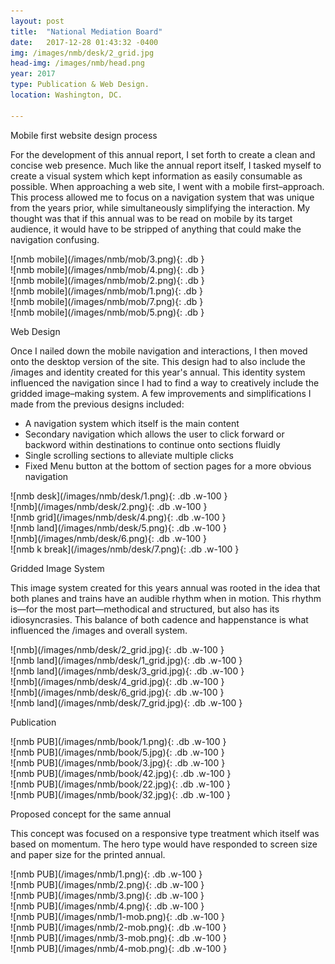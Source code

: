 ```yaml
---
layout: post
title:  "National Mediation Board"
date:   2017-12-28 01:43:32 -0400
img: /images/nmb/desk/2_grid.jpg
head-img: /images/nmb/head.png
year: 2017
type: Publication & Web Design.   
location: Washington, DC.

---
```


 <p class="alcove f4 f3-ns"> Mobile first website design process</p>

For the development of this annual report, I set forth to create a clean and concise web presence. Much like the annual report itself, I tasked myself to create a visual system which kept information as easily consumable as possible. When approaching a web site, I went with a mobile first–approach. This process allowed me to focus on a navigation system that was unique from the years prior, while simultaneously simplifying the interaction. My thought was that if this annual was to be read on mobile by its target audience, it would have to be stripped of anything that could make the navigation confusing.

<div class="fl w-25-l w-50 ph2" markdown="1">
![nmb mobile](/images/nmb/mob/3.png){: .db  }
</div>

<div class="fl w-25-l w-50 ph2" markdown="1">
![nmb mobile](/images/nmb/mob/4.png){: .db }
</div>


<div class="fl w-25-l w-50 ph2" markdown="1">
![nmb mobile](/images/nmb/mob/2.png){: .db }
</div>

<div class="fl w-25-l w-50 ph2" markdown="1">
![nmb mobile](/images/nmb/mob/1.png){: .db  }
</div>

<div class="fl w-25-l w-50 ph2" markdown="1">
![nmb mobile](/images/nmb/mob/7.png){: .db  }
</div>



<div class="fl w-25-l w-50 ph2" markdown="1">
![nmb mobile](/images/nmb/mob/5.png){: .db  }
</div>
<p class=" mt0 w-100 dib bb mb5 pb3"/>
<p class="alcove f4 f3-ns"> Web Design</p>

Once I nailed down the mobile navigation and interactions, I then moved onto the desktop version of the site. This design had to also include the /images and identity created for this year's annual. This identity system influenced the navigation since I had to find a way to creatively include the gridded image–making system. A few improvements and simplifications I made from the previous designs included:
* A navigation system which itself is the main content
* Secondary navigation which allows the user to click forward or backword within destinations to continue onto sections fluidly
* Single scrolling sections to alleviate multiple clicks
* Fixed Menu button at the bottom of section pages for a more obvious navigation


<div class="fl w-100  w-50-l  ph2 " markdown="1">
![nmb desk](/images/nmb/desk/1.png){: .db .w-100 }
</div>

<div class="fl w-100  w-50-l ph2 " markdown="1">
![nmb](/images/nmb/desk/2.png){: .db .w-100 }
</div>


<div class="fl w-100  ph2 " markdown="1">
![nmb grid](/images/nmb/desk/4.png){: .db .w-100 }
</div>

<div class="fl w-100  ph2 " markdown="1">
![nmb land](/images/nmb/desk/5.png){: .db .w-100 }
</div>

<div class="fl w-100  w-50-l ph2 " markdown="1">
![nmb](/images/nmb/desk/6.png){: .db .w-100 }
</div>

<div class="fl w-100  w-50-l ph2 " markdown="1">
![nmb k break](/images/nmb/desk/7.png){: .db .w-100 }
</div>


<!-- line -->
<p class=" mt0 w-100 dib bb mb5 pb3"/>
<!-- h2 -->
 <p class="alcove f4 f3-ns"> Gridded Image System </p>

This image system created for this years annual was rooted in the idea that both planes and trains have an audible rhythm when in motion. This rhythm is—for the most part—methodical and structured, but also has its idiosyncrasies. This balance of both cadence and happenstance is what influenced the /images and overall system.


<div class="fl w-100  w-50-l ph2 " markdown="1">
![nmb](/images/nmb/desk/2_grid.jpg){: .db .w-100 }
</div>


<div class="fl w-100  w-50-l  ph2 " markdown="1">
![nmb land](/images/nmb/desk/1_grid.jpg){: .db .w-100 }
</div>

<div class="fl w-100  w-50-l  ph2 " markdown="1">
![nmb land](/images/nmb/desk/3_grid.jpg){: .db .w-100 }
</div>

<div class="fl w-100  w-50-l ph2 " markdown="1">
![nmb](/images/nmb/desk/4_grid.jpg){: .db .w-100 }
</div>


<div class="fl w-100  w-50-l ph2 " markdown="1">
![nmb](/images/nmb/desk/6_grid.jpg){: .db .w-100 }
</div>

<div class="fl w-100  w-50-l  ph2 " markdown="1">
![nmb land](/images/nmb/desk/7_grid.jpg){: .db .w-100 }
</div>


<!-- line -->
<p class=" mt0 w-100 dib bb mb5 pb3"/>
<!-- h2 -->
 <p class="alcove f4 f3-ns"> Publication </p>


<div class="fl w-100  w-50-l ph2 " markdown="1">
![nmb PUB](/images/nmb/book/1.png){: .db .w-100 }
</div>
<div class="fl w-100  w-50-l ph2 " markdown="1">
![nmb PUB](/images/nmb/book/5.jpg){: .db .w-100 }
</div>


<div class="fl w-100  w-50-l ph2 " markdown="1">
![nmb PUB](/images/nmb/book/3.jpg){: .db .w-100 }
</div>

<div class="fl w-100  w-50-l ph2 " markdown="1">
![nmb PUB](/images/nmb/book/42.jpg){: .db .w-100 }
</div>


<div class="fl w-100  w-50-l ph2 " markdown="1">
![nmb PUB](/images/nmb/book/22.jpg){: .db .w-100 }
</div>


<div class="fl w-100  w-50-l ph2 " markdown="1">
![nmb PUB](/images/nmb/book/32.jpg){: .db .w-100 }
</div>

<!-- line -->
<p class=" mt0 w-100 dib bb mb5 pb3"/>
<!-- h2 -->
 <p class="alcove f4 f3-ns">Proposed concept for the same annual</p>

This concept was focused on a responsive type treatment which itself was based on momentum. The hero type would have responded to screen size and paper size for the printed annual.


<div class="fl w-100  w-50-l ph2 " markdown="1">
![nmb PUB](/images/nmb/1.png){: .db .w-100 }
</div>
<div class="fl w-100  w-50-l ph2 " markdown="1">
![nmb PUB](/images/nmb/2.png){: .db .w-100 }
</div>


<div class="fl w-100  w-50-l ph2 " markdown="1">
![nmb PUB](/images/nmb/3.png){: .db .w-100 }
</div>

<div class="fl w-100  w-50-l ph2 " markdown="1">
![nmb PUB](/images/nmb/4.png){: .db .w-100 }
</div>


<div class="fl w-50 w-25-l ph2 " markdown="1">
![nmb PUB](/images/nmb/1-mob.png){: .db .w-100 }
</div>


<div class="fl w-50  w-25-l ph2 " markdown="1">
![nmb PUB](/images/nmb/2-mob.png){: .db .w-100 }
</div>

<div class="fl w-50  w-25-l ph2 " markdown="1">
![nmb PUB](/images/nmb/3-mob.png){: .db .w-100 }
</div>

<div class="fl w-50  w-25-l ph2 " markdown="1">
![nmb PUB](/images/nmb/4-mob.png){: .db .w-100 }
</div>
